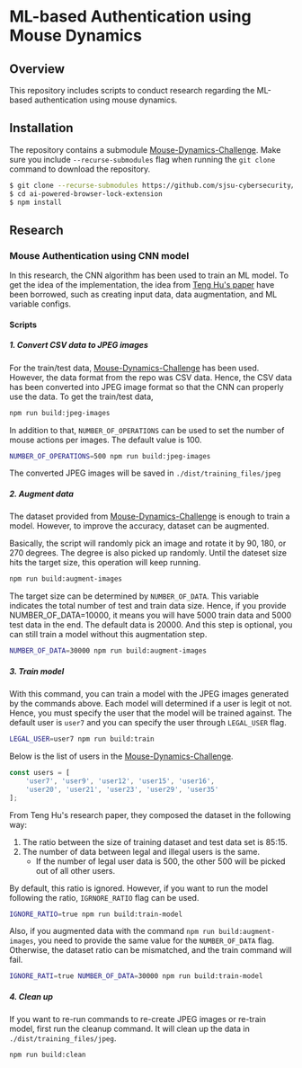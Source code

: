 # ML-based Authentication using Mouse Dynamics

## Overview
This repository includes scripts to conduct research regarding the ML-based authentication
using mouse dynamics. 

## Installation
The repository contains a submodule [Mouse-Dynamics-Challenge][submodule].
Make sure you include `--recurse-submodules` flag when running the `git clone` command to download the repository.
```bash
$ git clone --recurse-submodules https://github.com/sjsu-cybersecurity/ai-powered-browser-lock-extension.git
$ cd ai-powered-browser-lock-extension
$ npm install
```

## Research
### Mouse Authentication using CNN model
In this research, the CNN algorithm has been used to train an ML model.
To get the idea of the implementation, the idea from [Teng Hu's paper][1]
have been borrowed, such as creating input data, data augmentation,
and ML variable configs.

#### Scripts
##### 1. Convert CSV data to JPEG images
For the train/test data, [Mouse-Dynamics-Challenge][submodule] has been used.
However, the data format from the repo was CSV data. Hence, the CSV data has been
converted into JPEG image format so that the CNN can properly use the data.
To get the train/test data, 

```bash
npm run build:jpeg-images
```

In addition to that, `NUMBER_OF_OPERATIONS` can be used to set the number of mouse actions
per images. The default value is 100.

```bash
NUMBER_OF_OPERATIONS=500 npm run build:jpeg-images
```

The converted JPEG images will be saved in `./dist/training_files/jpeg`

##### 2. Augment data
The dataset provided from [Mouse-Dynamics-Challenge][submodule] is enough to train a model.
However, to improve the accuracy, dataset can be augmented. 

Basically, the script will randomly pick an image and rotate it by 90, 180, or 270 degrees.
The degree is also picked up randomly. Until the dateset size hits the target size, this operation
will keep running.

```bash
npm run build:augment-images
```

The target size can be determined by `NUMBER_OF_DATA`. This variable indicates the total number of test and train
data size. Hence, if you provide NUMBER_OF_DATA=10000, it means you will have 5000 train data and 5000 test data in the end.
The default data is 20000. And this step is optional, you can still train a model without this augmentation step.

```bash
NUMBER_OF_DATA=30000 npm run build:augment-images
```

##### 3. Train model
With this command, you can train a model with the JPEG images generated by the commands above.
Each model will determined if a user is legit ot not. Hence, you must specify the user that the model will be trained against.
The default user is `user7` and you can specify the user through `LEGAL_USER` flag.

```bash
LEGAL_USER=user7 npm run build:train 
```

Below is the list of users in the [Mouse-Dynamics-Challenge][submodule].

```js
const users = [
    'user7', 'user9', 'user12', 'user15', 'user16',
    'user20', 'user21', 'user23', 'user29', 'user35'
];
```

From Teng Hu's research paper, they composed the dataset in the following way:
1. The ratio between the size of training dataset and test data set is 85:15.
2. The number of data between legal and illegal users is the same.
    - If the number of legal user data is 500, the other 500 will be picked out of all other users.
   
By default, this ratio is ignored. However, if you want to run the model following the ratio,
`IGRNORE_RATIO` flag can be used.

```bash
IGNORE_RATIO=true npm run build:train-model
```

Also, if you augmented data with the command `npm run build:augment-images`, you need to
provide the same value for the `NUMBER_OF_DATA` flag. Otherwise, the dataset ratio can
be mismatched, and the train command will fail.

```bash
IGNORE_RATI=true NUMBER_OF_DATA=30000 npm run build:train-model
```

##### 4. Clean up
If you want to re-run commands to re-create JPEG images or re-train model,
first run the cleanup command. It will clean up the data in `./dist/training_files/jpeg`.

```bash
npm run build:clean
```

[submodule]: https://github.com/balabit/Mouse-Dynamics-Challenge
[1]: https://www.hindawi.com/journals/scn/2019/3898951/
